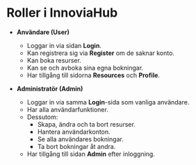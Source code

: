 # Roller i InnoviaHub

- **Användare (User)**  
  - Loggar in via sidan **Login**.  
  - Kan registrera sig via **Register** om de saknar konto.  
  - Kan boka resurser.  
  - Kan se och avboka sina egna bokningar.  
  - Har tillgång till sidorna **Resources** och **Profile**.  

- **Administratör (Admin)**  
  - Loggar in via samma **Login**-sida som vanliga användare.  
  - Har alla användarfunktioner.  
  - Dessutom:  
    - Skapa, ändra och ta bort resurser.  
    - Hantera användarkonton.  
    - Se alla användares bokningar.  
    - Ta bort bokningar åt andra.  
  - Har tillgång till sidan **Admin** efter inloggning.  
